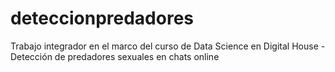 # deteccionpredadores
Trabajo integrador en el marco del curso de Data Science en Digital House - Detección de predadores sexuales en chats online
